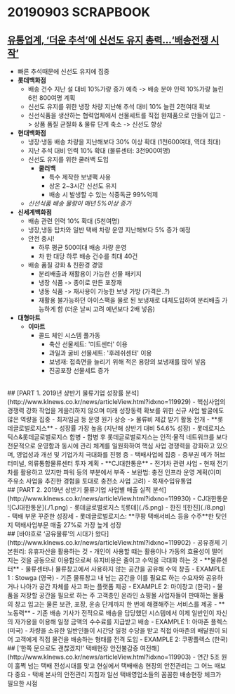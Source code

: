 # 20190903 SCRAPBOOK
## [유통업계, ‘더운 추석’에 신선도 유지 총력…‘배송전쟁 시작’](http://www.klnews.co.kr/news/articleView.html?idxno=119940)
- 빠른 추석때문에 신선도 유지에 집중 
- **롯데백화점**
    - 배송 건수 지난 설 대비 10%가량 증가 예측 -> 배송 분야 인력 10%가량 늘린 6천 800여명 계획 
    - 신선도 유지를 위한 냉장 차량 지난해 추석 대비 10% 늘린 2천여대 확보
    - 신선식품을 생산하는 협력업체에서 선물세트를 직접 완제품으로 만들어 입고 -> 상품 품질 균질화 & 물류 단계 축소 -> 신선도 향상 
- **현대백화점**
    - 냉장·냉동 배송 차량을 지난해보다 30% 이상 확대 (1천600여대, 역대 최대)
    - 지난 추석 대비 인력 10% 확대 (물류센터: 3천900여명)
    - 신선도 유지를 위한 쿨러백 도입
        - **쿨러백**
            - 특수 제작한 보냉팩 사용 
            - 상온 2~3시간 신선도 유지 
            - 배송 시 발생할 수 있는 식중독균 99%억제 
    - *신선식품 배송 물량이 매년 5%이상 증가*
- **신세계백화점**
    - 배송 관련 인력 10% 확대 (5천여명)
    - 냉장,냉동 탑차와 일반 택배 차량 운영 지난해보다 5% 증가 예정 
    - 안전 중시!
        - 하루 평균 500여대 배송 차량 운영 
        - 차 한 대당 하루 배송 건수를 최대 40건
    - 배송 품질 강화 & 친환경 경영 
         - 분리배출과 재활용이 가능한 선물 패키지 
         - 냉장 식품 -> 종이로 만든 포장재 
         - 냉동 식품 -> 재사용이 가능한 보냉 가방 (가격은..?)
         - 재활용 불가능하던 아이스팩을 물로 된 보냉재로 대체도입하여 분리배출 가능하게 함 (더운 날씨 고려 예년보다 2배 넣음)
- **대형마트**
    - **이마트**
        - 콜드 체인 시스템 풀가동 
            - 축산 선물세트: '미트센터' 이용 
            - 과일과 굴비 선물세트: '후레쉬센터' 이용 
            - 보냉재: 접촉면을 늘리기 위해 적은 용량의 보냉재를 많이 넣음 
            - 진공포장 선물세트 증가  
<br/>
## [PART 1. 2019년 상반기 물류기업 성장률 분석](http://www.klnews.co.kr/news/articleView.html?idxno=119929)
- 핵심사업의 경쟁력 강화 작업을 게을리하지 않으며 미래 성장동력 확보를 위한 신규 사업 발굴에도 많은 역량을 집중
- 최저임금 등 운영 원가 상승 -> 물류비 제값 받기 활동 전개 
- **롯데글로벌로지스**
    - 성장률 가장 높음 (지난해 상반기 대비 54.6% 성장)
        - 롯데로지스틱스&롯데글로벌로지스 합병 
        -  합병 후 롯데글로벌로지스는 인적·물적 네트워크를 보다 전문적으로 운영함과 동시에 관리 체계를 일원화하여 핵심 사업 경쟁력을 강화하고 있으며, 영업성과 개선 및 기업가치 극대화를 진행 중
    - 택배사업에 집중 
        - 중부권 메가 허브터미널, 의류통합물류센터 투자 계획
- **CJ대한통운**
    - 전기차 관련 사업
        - 현재 전기차를 활용하고 있지만 파워 등의 부분에서 부족 
        - 보완법: 충전 인프라 운영 계획(이미 주유소 사업을 추진한 경험을 토대로 충전소 사업 고려)
    - 목재수입유통업         
<br/>
## [PART 2. 2019년 상반기 물류기업 사업별 매출 실적 분석](http://www.klnews.co.kr/news/articleView.html?idxno=119930)
- CJ대한통운
![CJ대한통운](./1.png)
- 롯데글로벌로지스
![롯데](./5.png)
- 한진 
![한진](./8.png)
- 택배 부문 꾸준한 성장세 
- 롯데글로벌로지스: **쿠팡 택배서비스 등을 수주**한 탓인지 택배사업부문 매출 27%로 가장 높게 성장 
<br/>
## [바야흐로 ‘공유물류’의 시대가 왔다](http://www.klnews.co.kr/news/articleView.html?idxno=119902)
- 공유경제 기본원리: 유휴자산을 활용하는 것 
    - 개인이 사용할 떄는 활용이나 가동의 효율성이 떨어지는 것을 공동으로 이용함으로써 유지비용은 줄이고 수익을 극대화 하는 것 
- **물류센터**
    - 물류센터나 뮬류창고에서 사용하지 않는 공간을 공유해 수익 창출 
    - EXAMPLE 1 : Stowga (영국)
        - 기존 물류창고 내 남는 공간을 이를 필요로 하는 수요자와 공유하거나 나아가 공간 자체를 사고 파는 플랫폼 제공
    - EXAMPLE 2: 마이창고 (한국)
        - 물품을 저장할 공간을 필요로 하는 주 고객층인 온라인 쇼핑몰 사업자들이 판매하는 물품의 창고 입고는 물론 보관, 포장, 운송 단계까지 한 번에 해결해주는 서비스를 제공
- **노동력**
    - 기존 배송 기사가 전적으로 배송을 담당했던 시스템에서 이제 일반인이 자신의 자가용을 이용해 일정 금액의 수수료를 지급받고 배송
    - EXAMPLE 1: 아마존 플렉스 (미국)
        - 차량을 소유한 일반인들이 시간당 일정 수당을 받고 직접 아마존의 배달원이 되어 고객에게 직접 물건을 배송하는 형태를 전격 도입
    - EXAMPLE 2: 쿠팡플렉스 (한국)
<br/>
## [‘한쪽 문으로도 괜찮겠지!’ 택배현장 안전불감증 여전해](http://www.klnews.co.kr/news/articleView.html?idxno=119903)
- 연간 5조 원이 훌쩍 넘는 택배 전성시대를 맞고 현실에서 택배배송 현장의 안전관리는 그 어느 때보다 중요
- 택배 본사의 안전관리 지침과 일선 택배영업소들의 꼼꼼한 배송현장 체크가 필요한 시점